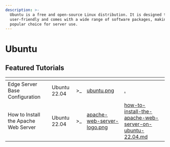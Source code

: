```yaml
---
description: >-
  Ubuntu is a free and open-source Linux distribution. It is designed to be
  user-friendly and comes with a wide range of software packages, making it a
  popular choice for server use.
---
```


# Ubuntu

## Featured Tutorials

<table data-view="cards"><thead><tr><th></th><th></th><th></th><th data-hidden data-card-cover data-type="files"></th><th data-hidden data-card-target data-type="content-ref"></th></tr></thead><tbody><tr><td>Edge Server Base Configuration</td><td>Ubuntu 22.04</td><td>>_</td><td><a href="../../../.gitbook/assets/ubuntu.png">ubuntu.png</a></td><td><a href="./">.</a></td></tr><tr><td>How to Install the Apache Web Server</td><td>Ubuntu 22.04</td><td>>_</td><td><a href="../../../.gitbook/assets/apache-web-server-logo.png">apache-web-server-logo.png</a></td><td><a href="how-to-install-the-apache-web-server-on-ubuntu-22.04.md">how-to-install-the-apache-web-server-on-ubuntu-22.04.md</a></td></tr></tbody></table>
